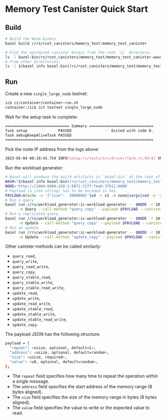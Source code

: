 Memory Test Canister Quick Start
================================

Build
-----

```bash
# Build the Wasm binary
bazel build //rs/rust_canisters/memory_test:memory_test_canister

# Find the optimized canister binary from the root `ic` directory:
ls -l bazel-bin/rs/rust_canisters/memory_test/memory_test_canister.wasm
# From other directories:
ls -l $(bazel info bazel-bin)/rs/rust_canisters/memory_test/memory_test_canister.wasm
```

Run
---

Create a new `single_large_node` testnet:

```bash
ic$ ci/container/container-run.sh
container:/ic$ ict testnet single_large_node
```

Wait for the setup task to complete:

```bash
============================= Summary =============================
Task setup              PASSED               -- Exited with code 0.
Task debugKeepAliveTask PASSED              
===================================================================
```

Pick the node IP address from the logs above:

```bash
2023-05-04 00:18:43.754 INFO[setup:rs/tests/src/driver/farm.rs:94:0] VM(qkg7v-disch-y7mq6-ny6kj-q6aqr-sfzov-cgfrq-milqk-4veuz-3mxfp-oqe) Host: dm1-dll21.dm1.dfinity.network IPv6: 2604:6800:258:1:5071:f2ff:fea6:3fb1 vCPUs: 64 Memory: 512142680 KiB
```

Run the workload generator:

```bash
# Bazel will produce the build artifacts in `bazel-bin` at the root of the ic repo.
WASM="$(bazel info bazel-bin)/rs/rust_canisters/memory_test/memory_test_canister.wasm"
NODE='http://[2604:6800:258:1:5071:f2ff:fea6:3fb1]:8080'
# Payload (a json string) has to be encoded in hex.
PAYLOAD=$(echo -n '{"size":  5000000}'|od -t x1 -A none|xargs|sed -e 's/ //g')
# Run a query
bazel run //rs/workload_generator:ic-workload-generator -- $NODE -r 10 -n 300 \
      -m Query --call-method "query_copy" --payload $PAYLOAD --canister $WASM
# Run a replicated query
bazel run //rs/workload_generator:ic-workload-generator -- $NODE -r 10 -n 300 \
      -m Update --call-method "query_copy" --payload $PAYLOAD --canister $WASM
# Run an update
bazel run //rs/workload_generator:ic-workload-generator -- $NODE -r 10 -n 300 \
      -m Update --call-method "update_copy" --payload $PAYLOAD --canister $WASM
```

Other canister methods can be called similarly:

- `query_read`,
- `query_write`,
- `query_read_write`,
- `query_copy`,
- `query_stable_read`,
- `query_stable_write`,
- `query_stable_read_write`,
- `update_read`,
- `update_write`,
- `update_read_write`,
- `update_stable_read`,
- `update_stable_write`,
- `update_stable_read_write`,
- `update_copy`.

The payload JSON has the following structure:

```bash
payload = {
  "repeat": <usize, optional, default=1>,
  "address": <usize, optional, default=random>,
  "size": <usize, required>,
  "value": <u8, optional, default=random>,
};
```

- The `repeat` field specifies how many time to repeat the operation within a single message.
- The `address` field specifies the start address of the memory range (8 bytes aligned).
- The `size` field specifies the size of the memory range in bytes (8 bytes aligned).
- The `value` field specifies the value to write or the expected value to read.
